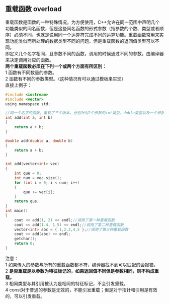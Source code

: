## 重载函数 overload
重载函数是函数的一种特殊情况，为方便使用，C++允许在同一范围中声明几个功能类似的同名函数，但是这些同名函数的形式参数（指参数的个数、类型或者顺序）必须不同，也就是说用同一个运算符完成不同的运算功能。重载函数常用来实现功能类似而所处理的数据类型不同的问题。但是重载函数的返回值类型可以不同。    
即定义几个名字相同，且参数不同的函数，调用的时候通过不同的参数，由编译器来决定调用对应的函数。   
**两个重载函数必须在下列一个或两个方面有所区别：**   
1 函数有不同数量的参数。    
2 函数有不同的参数类型。（这种情况有可以通过模板来实现）   
直接上例子：  
```c
#include <iostream>  
#include <vector>   
using namespace std;   

//同一个名字的函数，重载了三个版本，分别针对2个参数的int类型，doble类型以及一个参数的vector结构。   
int add(int a, int b)  
{   
	return a + b;  
}    

double add(double a, double b)  
{  
	return a + b;   
}   

int add(vector<int> vec)   
{  
	int que = 0;  
	int num = vec.size();   
	for (int i = 0; i < num; i++)   
	{ 
		que += vec[i];   
	}   
	return que;   
}   
int main()    
{  
	cout << add(1, 2) << endl;//调用了第一种重载函数     
	cout << add(1.4, 1.5) << endl;//调用了第二种重载函数    
	vector<int> abc = { 1,2,3,4,5 };//调用了第三种重载函数     
	cout << add(abc) << endl;   
	getchar();  
	return 0;  
}  
```   
注意：   
1 如果传入的参数与所有的重载函数都不符，编译器找不到可以匹配的会报错。    
2 **是否重载是以参数为特征标记的，如果返回值不同但是参数相同，则不构成重载。**   
3 相同类型与其引用被认为是相同的特征标记，不会引发重载。   
4 const对于普通的参数是无效的，不能引发重载；但是对于指针和引用是有效的，可以引发重载。   
